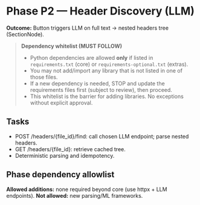 # Phase P2 — Header Discovery (LLM)
**Outcome:** Button triggers LLM on full text → nested headers tree (SectionNode).

> **Dependency whitelist (MUST FOLLOW)**
>
> - Python dependencies are allowed **only** if listed in `requirements.txt` (core) or `requirements-optional.txt` (extras).
> - You may not add/import any library that is not listed in one of those files.
> - If a new dependency is needed, STOP and update the requirements files first (subject to review), then proceed.
> - This whitelist is the barrier for adding libraries. No exceptions without explicit approval.


## Tasks
- POST /headers/{file_id}/find: call chosen LLM endpoint; parse nested headers.
- GET /headers/{file_id}: retrieve cached tree.
- Deterministic parsing and idempotency.

## Phase dependency allowlist

**Allowed additions:** none required beyond core (use httpx + LLM endpoints).
**Not allowed:** new parsing/ML frameworks.

